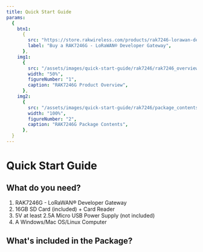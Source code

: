 ```yaml
---
title: Quick Start Guide
params:
  {
    btn1:
      {
        src: "https://store.rakwireless.com/products/rak7246-lorawan-developer-gateway",
        label: "Buy a RAK7246G - LoRaWAN® Developer Gateway",
      },
    img1:
      {
        src: "/assets/images/quick-start-guide/rak7246/rak7246_overview.jpg",
        width: "50%",
        figureNumber: "1",
        caption: "RAK7246G Product Overview",
      },
    img2:
      {
        src: "/assets/images/quick-start-guide/rak7246/package_contents.jpg",
        width: "100%",
        figureNumber: "2",
        caption: "RAK7246G Package Contents",
      },
  }
---
```


# Quick Start Guide

<rk-img :params="$page.frontmatter.params.img1" />

## What do you need?

1. RAK7246G - LoRaWAN® Developer Gateway
2. 16GB SD Card (included) + Card Reader
3. 5V at least 2.5A Micro USB Power Supply (not included)
4. A Windows/Mac OS/Linux Computer

<rk-btn :params="$page.frontmatter.params.btn1" />

## What's included in the Package?

<rk-img :params="$page.frontmatter.params.img2" />
